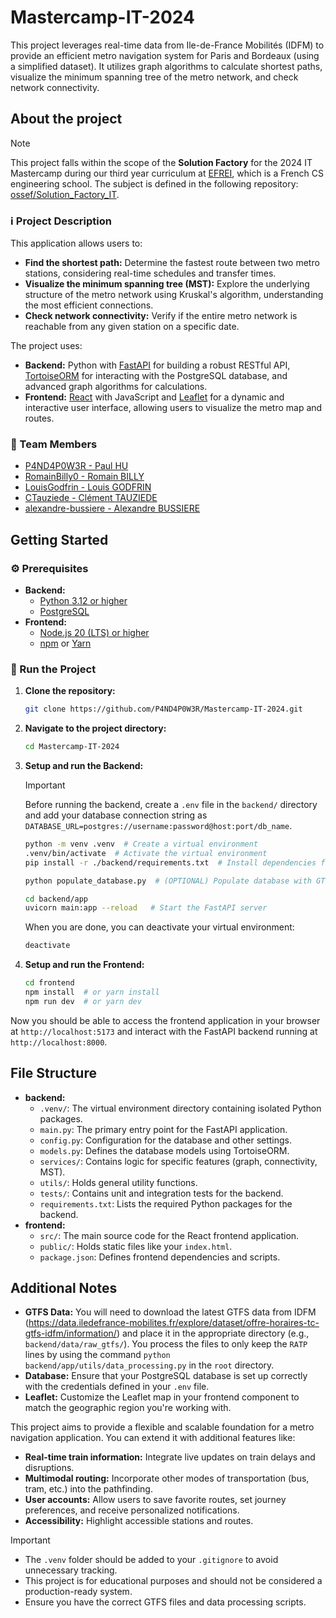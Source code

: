 # Mastercamp-IT-2024

This project leverages real-time data from Ile-de-France Mobilités (IDFM) to provide an efficient metro navigation system for Paris and Bordeaux (using a simplified dataset). It utilizes graph algorithms to calculate shortest paths, visualize the minimum spanning tree of the metro network, and check network connectivity.

## About the project

> [!NOTE]
> This project falls within the scope of the **Solution Factory** for the 2024 IT Mastercamp during our third year curriculum at [EFREI](https://www.efrei.fr/), which is a French CS engineering school. The subject is defined in the following repository: [ossef/Solution_Factory_IT](https://github.com/ossef/Solution_Factory_IT).

### ℹ️ Project Description

This application allows users to:

- **Find the shortest path:** Determine the fastest route between two metro stations, considering real-time schedules and transfer times.
- **Visualize the minimum spanning tree (MST):** Explore the underlying structure of the metro network using Kruskal's algorithm, understanding the most efficient connections.
- **Check network connectivity:** Verify if the entire metro network is reachable from any given station on a specific date.

The project uses:

- **Backend:** Python with [FastAPI](https://fastapi.tiangolo.com/) for building a robust RESTful API, [TortoiseORM](https://tortoise.github.io/toc.html) for interacting with the PostgreSQL database, and advanced graph algorithms for calculations.
- **Frontend:** [React](https://react.dev/) with JavaScript and [Leaflet](https://react-leaflet.js.org/) for a dynamic and interactive user interface, allowing users to visualize the metro map and routes.

### 👥 Team Members

- [P4ND4P0W3R - Paul HU](https://github.com/P4ND4P0W3R)
- [RomainBilly0 - Romain BILLY](https://github.com/RomainBilly0)
- [LouisGodfrin - Louis GODFRIN](https://github.com/LouisGodfrin)
- [CTauziede - Clément TAUZIEDE](https://github.com/CTauziede)
- [alexandre-bussiere - Alexandre BUSSIERE](https://github.com/alexandre-bussiere)

## Getting Started

### ⚙️ Prerequisites

- **Backend:**
  - [Python 3.12 or higher](https://www.python.org/downloads/)
  - [PostgreSQL](https://www.postgresql.org/)
- **Frontend:**
  - [Node.js 20 (LTS) or higher](https://nodejs.org/en)
  - [npm](https://www.npmjs.com/) or [Yarn](https://yarnpkg.com/)

### 🚦 Run the Project

1. **Clone the repository:**

   ```bash
   git clone https://github.com/P4ND4P0W3R/Mastercamp-IT-2024.git
   ```

2. **Navigate to the project directory:**

   ```bash
   cd Mastercamp-IT-2024
   ```

3. **Setup and run the Backend:**

   > [!IMPORTANT]
   > Before running the backend, create a `.env` file in the `backend/` directory and add your database connection string as `DATABASE_URL=postgres://username:password@host:port/db_name`.

   ```bash
   python -m venv .venv  # Create a virtual environment
   .venv/bin/activate  # Activate the virtual environment
   pip install -r ./backend/requirements.txt  # Install dependencies from requirements.txt

   python populate_database.py  # (OPTIONAL) Populate database with GTFS data (adjust paths if necessary)

   cd backend/app
   uvicorn main:app --reload   # Start the FastAPI server
   ```

   When you are done, you can deactivate your virtual environment:

   ```bash
   deactivate
   ```

4. **Setup and run the Frontend:**

   ```bash
   cd frontend
   npm install  # or yarn install
   npm run dev  # or yarn dev
   ```

Now you should be able to access the frontend application in your browser at `http://localhost:5173` and interact with the FastAPI backend running at `http://localhost:8000`.

## File Structure

- **backend:**
  - `.venv/`: The virtual environment directory containing isolated Python packages.
  - `main.py`: The primary entry point for the FastAPI application.
  - `config.py`: Configuration for the database and other settings.
  - `models.py`: Defines the database models using TortoiseORM.
  - `services/`: Contains logic for specific features (graph, connectivity, MST).
  - `utils/`: Holds general utility functions.
  - `tests/`: Contains unit and integration tests for the backend.
  - `requirements.txt`: Lists the required Python packages for the backend.
- **frontend:**
  - `src/`: The main source code for the React frontend application.
  - `public/`: Holds static files like your `index.html`.
  - `package.json`: Defines frontend dependencies and scripts.

## Additional Notes

- **GTFS Data:** You will need to download the latest GTFS data from IDFM (<https://data.iledefrance-mobilites.fr/explore/dataset/offre-horaires-tc-gtfs-idfm/information/>) and place it in the appropriate directory (e.g., `backend/data/raw_gtfs/`).
  You process the files to only keep the `RATP` lines by using the command `python backend/app/utils/data_processing.py` in the `root` directory.
- **Database:** Ensure that your PostgreSQL database is set up correctly with the credentials defined in your `.env` file.
- **Leaflet:** Customize the Leaflet map in your frontend component to match the geographic region you're working with.

This project aims to provide a flexible and scalable foundation for a metro navigation application. You can extend it with additional features like:

- **Real-time train information:** Integrate live updates on train delays and disruptions.
- **Multimodal routing:** Incorporate other modes of transportation (bus, tram, etc.) into the pathfinding.
- **User accounts:** Allow users to save favorite routes, set journey preferences, and receive personalized notifications.
- **Accessibility:** Highlight accessible stations and routes.

> [!IMPORTANT]
>
> - The `.venv` folder should be added to your `.gitignore` to avoid unnecessary tracking.
> - This project is for educational purposes and should not be considered a production-ready system.
> - Ensure you have the correct GTFS files and data processing scripts.

